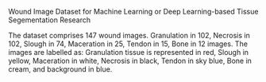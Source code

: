 Wound Image Dataset for Machine Learning or Deep Learning-based Tissue Segementation Research

The dataset comprises 147 wound images. Granulation in 102, Necrosis in 102, Slough in 74, Maceration in 25, Tendon in 15, Bone in 12 images.
The images are labelled as: Granulation tissue is represented in red, Slough in yellow, Maceration in white, Necrosis in black, Tendon in sky blue, Bone in cream, and background in blue.
